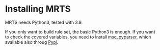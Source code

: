 # Installing MRTS

MRTS needs Python3, tested with 3.9.

If you only want to build rule set, the basic Python3 is enough. If you want to check the covered variables, you need to install [msc_pyparser](https://github.com/digitalwave/msc_pyparser), which avaliable also throug [Pypi](https://pypi.org/project/msc-pyparser/).
